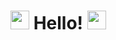 <h1><img src="https://emojis.slackmojis.com/emojis/images/1643514598/6016/meow_coffee.png?1643514598" width="30"/> Hello!  <img src="https://emojis.slackmojis.com/emojis/images/1643515806/18232/meow_coffee2.png?1643515806" width="30"/> </h1>


